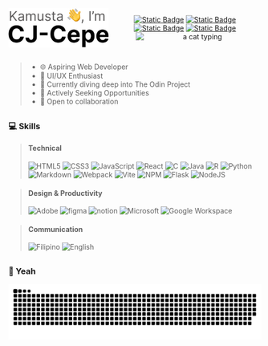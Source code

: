<picture>
  <source media="(prefers-color-scheme: dark)" srcset="./assets/name-dark.png?raw=true" />
  <source media="(prefers-color-scheme: light)" srcset="./assets/name-light.png?raw=true" />
  <img align="left" alt="Kamusta, I'm CJ-Cepe" src="./assets/name-light.png" width="200"/>
</picture>

<p align="center">
<a href='https://www.linkedin.com/in/cjcepe/' target="blank"><img alt="Static Badge" src="https://img.shields.io/badge/LinkedIn-0077b5?logo=resume"></a> <a href='mailto:cj.ceps@gmail.com' target="blank"><img alt="Static Badge" src="https://img.shields.io/badge/Gmail-c92621?logo=resume"></a> <a href='https://cj-cepe.github.io/portfolio/' target="blank"><img alt="Static Badge" src="https://img.shields.io/badge/Portfolio-651bff?logo=resume"></a> <a href='https://cj-cepe.github.io/portfolio/Cepe_cv.pdf' target="blank"><img alt="Static Badge" src="https://img.shields.io/badge/Resume-fff?logo=resume"></a>

<img align="right" alt="a cat typing" src="https://www.icegif.com/wp-content/uploads/2021/11/icegif-1148.gif" width="250"/>


<br />

## 
&nbsp;
 > - 🌐 Aspiring Web Developer
 > - 🎨 UI/UX Enthusiast
 > - 🌱 Currently diving deep into The Odin Project
 > - 🌟 Actively Seeking Opportunities
 > - 🚀 Open to collaboration

## 
### 💻 Skills

> #### Technical
> ![HTML5](https://img.shields.io/badge/html5-%23E34F26.svg?style=for-the-badge&logo=html5&logoColor=white) 
![CSS3](https://img.shields.io/badge/css3-%231572B6.svg?style=for-the-badge&logo=css3&logoColor=white) 
![JavaScript](https://img.shields.io/badge/javascript-%23323330.svg?style=for-the-badge&logo=javascript&logoColor=%23F7DF1E) 
![React](https://img.shields.io/badge/react-%2320232a.svg?style=for-the-badge&logo=react&logoColor=%2361DAFB) 
![C](https://img.shields.io/badge/c-%2300599C.svg?style=for-the-badge&logo=c&logoColor=white) 
![Java](https://img.shields.io/badge/java-%23ED8B00.svg?style=for-the-badge&logo=openjdk&logoColor=white) 
![R](https://img.shields.io/badge/r-%23276DC3.svg?style=for-the-badge&logo=r&logoColor=white) 
![Python](https://img.shields.io/badge/python-3670A0?style=for-the-badge&logo=python&logoColor=ffdd54)
![Markdown](https://img.shields.io/badge/markdown-%23000000.svg?style=for-the-badge&logo=markdown&logoColor=white) 
![Webpack](https://img.shields.io/badge/webpack-%238DD6F9.svg?style=for-the-badge&logo=webpack&logoColor=black) 
![Vite](https://img.shields.io/badge/vite-%23646CFF.svg?style=for-the-badge&logo=vite&logoColor=white) 
![NPM](https://img.shields.io/badge/NPM-%23CB3837.svg?style=for-the-badge&logo=npm&logoColor=white) 
![Flask](https://img.shields.io/badge/flask-%23000.svg?style=for-the-badge&logo=flask&logoColor=white) 
![NodeJS](https://img.shields.io/badge/node.js-6DA55F?style=for-the-badge&logo=node.js&logoColor=white)

> #### Design & Productivity
> <img alt='Adobe' src='https://img.shields.io/badge/Illustrator-100000?style=for-the-badge&logo=Adobe&logoColor=FF9A00&labelColor=330000&color=330000'/> <img alt='figma' src='https://img.shields.io/badge/Figma-> 100000?style=for-the-badge&logo=figma&logoColor=0ACF84&labelColor=2E3139&color=2E3139'/> <img alt='notion' src='https://img.shields.io/badge/Notion-100000?style=for-the-badge&logo=notion&logoColor=000000&labelColor=FFFFFF&color=FFFFFF'/> <img alt='Microsoft' src='https://img.shields.io/badge/MS_Office Suite-100000?style=for-the-badge&logo=Microsoft&logoColor=white&labelColor=FF5722&color=FF5722'/> <img alt="Google Workspace" src="https://img.shields.io/badge/Google%20Workspace-0F9D58?style=for-the-badge&logo=google&logoColor=FFF">


> #### Communication
> <img alt='Filipino' src='https://img.shields.io/badge/🇵🇭 Filipino-100000?style=for-the-badge&logo=Philippines&logoColor=D0D0D0&labelColor=FFFFFF&color=0035a4'/> <img alt='English' src='https://img.shields.io/badge/🇺🇸 English-100000?style=for-the-badge&logo=UnitedStates&logoColor=D0D0D0&labelColor=FFFFFF&color=be0b31'/>

##  
### 🤘 Yeah
<picture>
  <source media="(prefers-color-scheme: dark)" srcset="https://github.com/CJ-Cepe/CJ-Cepe/blob/output/github-snake-dark.svg?raw=true" />
  <source media="(prefers-color-scheme: light)" srcset="https://github.com/CJ-Cepe/CJ-Cepe/blob/output/github-snake.svg?raw=true" />
  <img alt="github-snake" src="https://github.com/CJ-Cepe/CJ-Cepe/blob/output/github-snake.svg?raw=true" />
</picture>
